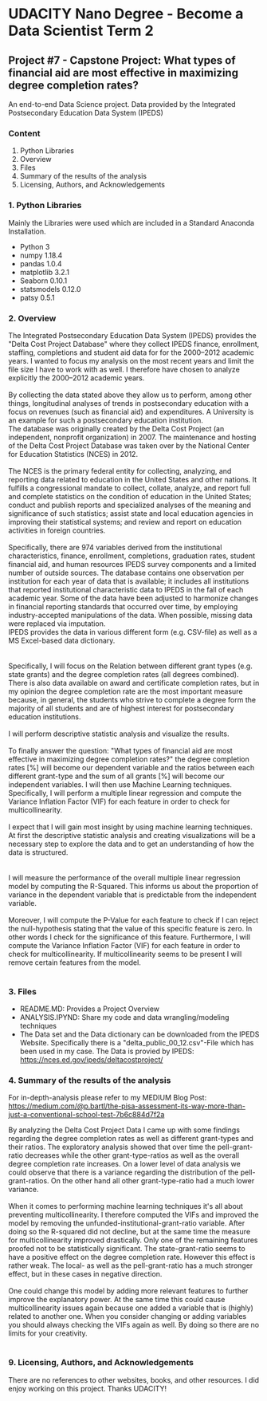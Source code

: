 # UDACITY Nano Degree - Become a Data Scientist Term 2

## Project #7 - Capstone Project: What types of financial aid are most effective in maximizing degree completion rates?
An end-to-end Data Science project.
Data provided by the Integrated Postsecondary Education Data System (IPEDS)

### Content
1. Python Libraries
2. Overview
3. Files
4. Summary of the results of the analysis
9. Licensing, Authors, and Acknowledgements

### 1. Python Libraries
Mainly the Libraries were used which are included in a Standard Anaconda Installation.

- Python 3
- numpy 1.18.4
- pandas 1.0.4
- matplotlib 3.2.1
- Seaborn 0.10.1
- statsmodels 0.12.0
- patsy 0.5.1

### 2. Overview

The Integrated Postsecondary Education Data System (IPEDS) provides the "Delta Cost Project Database" where they collect IPEDS finance, enrollment, staffing, completions and student aid data for for the 2000–2012 academic years. I wanted to focus my analysis on the most recent years and limit the file size I have to work with as well. I therefore have chosen to analyze explicitly the 2000–2012 academic years.<br>
<br>
By collecting the data stated above they allow us to perform, among other things, longitudinal analyses of trends in postsecondary education with a focus on revenues (such as financial aid) and expenditures. A University is an example for such a postsecondary education institution.<br>
The database was originally created by the Delta Cost Project (an independent, nonprofit organization) in 2007. The maintenance and hosting of the Delta Cost Project Database was taken over by the National Center for Education Statistics (NCES) in 2012.<br>
<br>
The NCES is the primary federal entity for collecting, analyzing, and reporting data related to education in the United States and other nations. It fulfills a congressional mandate to collect, collate, analyze, and report full and complete statistics on the condition of education in the United States; conduct and publish reports and specialized analyses of the meaning and significance of such statistics; assist state and local education agencies in improving their statistical systems; and review and report on education activities in foreign countries.<br>
<br>
Specifically, there are 974 variables derived from the institutional characteristics, finance, enrollment, completions, graduation rates, student financial aid, and human resources IPEDS survey components and a limited number of outside sources. The database contains one observation per institution for each year of data that is available; it includes all institutions that reported institutional characteristic data to IPEDS in the fall of each academic year. Some of the data have been adjusted to harmonize changes in financial reporting standards that occurred over time, by employing industry-accepted manipulations of the data. When possible, missing data were replaced via imputation.<br>
IPEDS provides the data in various different form (e.g. CSV-file) as well as a MS Excel-based data dictionary.<br>
<br>
<br>
Specifically, I will focus on the Relation between different grant types (e.g. state grants) and the degree completion rates (all degrees combined). There is also data available on award and certificate completion rates, but in my opinion the degree completion rate are the most important measure because, in general, the students who strive to complete a degree form the majority of all students and are of highest interest for postsecondary education institutions.<br>
<br>
I will perform descriptive statistic analysis and visualize the results.<br>
<br>
To finally answer the question: "What types of financial aid are most effective in maximizing degree completion rates?" the degree completion rates [%] will become our dependent variable and the ratios between each different grant-type and the sum of all grants [%] will become our independent variables. I will then use Machine Learning techniques. Specifically, I will perform a multiple linear regression and compute the Variance Inflation Factor (VIF) for each  feature in order to check for multicollinearity.<br>
<br>
I expect that I will gain most insight by using machine learning techniques. At first the descriptive statistic analysis and creating visualizations will be a necessary step to explore the data and to get an understanding of how the data is structured.<br>
<br>
<br>
I will measure the performance of the overall multiple linear regression model by computing the R-Squared. This informs us about the proportion of variance in the dependent variable that is predictable from the independent variable.<br>
<br>
Moreover, I will compute the P-Value for each feature to check if I can reject the null-hypothesis stating that the value of this specific feature is zero. In other words I check for the significance of this feature. Furthermore, I will compute the Variance Inflation Factor (VIF) for each feature in order to check for multicollinearity. If multicollinearity seems to be present I will remove certain features from the model.<br>
<br>

### 3. Files

- README.MD: Provides a Project Overview
- ANALYSIS.IPYND: Share my code and data wrangling/modeling techniques
- The Data set and the Data dictionary can be downloaded from the IPEDS Website. Specifically there is a "delta_public_00_12.csv"-File which has been used in my case. The Data is provied by IPEDS: https://nces.ed.gov/ipeds/deltacostproject/<br>


### 4. Summary of the results of the analysis

For in-depth-analysis please refer to my MEDIUM Blog Post: https://medium.com/@p.bartl/the-pisa-assessment-its-way-more-than-just-a-conventional-school-test-7b6c884d7f2a

By analyzing the Delta Cost Project Data I came up with some findings regarding the degree completion rates as well as different grant-types and their ratios. The exploratory analysis showed that over time the pell-grant-ratio decreases while the other grant-type-ratios as well as the overall degree completion rate increases. On a lower level of data analysis we could observe that there is a variance regarding the distribution of the pell-grant-ratios. On the other hand all other grant-type-ratio had a much lower variance.<br>
<br>
When it comes to performing machine learning techniques it's all about preventing multicollinearity. I therefore computed the VIFs and improved the model by removing the unfunded-institutional-grant-ratio variable. After doing so the R-squared did not decline, but at the same time the measure for multicollinearity improved drastically. Only one of the remaining features proofed not to be statistically significant. The state-grant-ratio seems to have a positive effect on the degree completion rate. However this effect is rather weak. The local- as well as the pell-grant-ratio has a much stronger effect, but in these cases in negative direction.<br>
<br>
One could change this model by adding more relevant features to further improve the explanatory power. At the same time this could cause multicollinearity issues again because one added a variable that is (highly) related to another one. When you consider changing or adding variables you should always checking the VIFs again as well. By doing so there are no limits for your creativity.<br>
<br>


### 9. Licensing, Authors, and Acknowledgements

There are no references to other websites, books, and other resources. I did enjoy working on this project. Thanks UDACITY!
